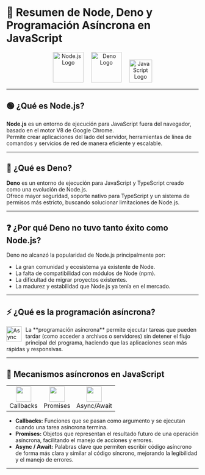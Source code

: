 # 📌 Resumen de Node, Deno y Programación Asíncrona en JavaScript

<p align="center">
  <img src="https://nodejs.org/static/images/logo.svg" alt="Node.js Logo" width="80"/>
  &nbsp;&nbsp;&nbsp;
  <img src="https://deno.com/logo.svg" alt="Deno Logo" width="80"/>
  &nbsp;&nbsp;&nbsp;
  <img src="https://upload.wikimedia.org/wikipedia/commons/6/6a/JavaScript-logo.png" alt="JavaScript Logo" width="60"/>
</p>

---

## 🟢 ¿Qué es Node.js?
**Node.js** es un entorno de ejecución para JavaScript fuera del navegador, basado en el motor V8 de Google Chrome.  
Permite crear aplicaciones del lado del servidor, herramientas de línea de comandos y servicios de red de manera eficiente y escalable.

---

## 🦕 ¿Qué es Deno?
**Deno** es un entorno de ejecución para JavaScript y TypeScript creado como una evolución de Node.js.  
Ofrece mayor seguridad, soporte nativo para TypeScript y un sistema de permisos más estricto, buscando solucionar limitaciones de Node.js.

---

## ❓ ¿Por qué Deno no tuvo tanto éxito como Node.js?
Deno no alcanzó la popularidad de Node.js principalmente por:
- La gran comunidad y ecosistema ya existente de Node.
- La falta de compatibilidad con módulos de Node (npm).
- La dificultad de migrar proyectos existentes.
- La madurez y estabilidad que Node.js ya tenía en el mercado.

---

## ⚡ ¿Qué es la programación asíncrona?
<img src="https://cdn-icons-png.flaticon.com/512/545/545680.png" alt="Async" width="40" align="left" style="margin-right: 10px;"/>
La **programación asíncrona** permite ejecutar tareas que pueden tardar (como acceder a archivos o servidores) sin detener el flujo principal del programa, haciendo que las aplicaciones sean más rápidas y responsivas.

<br clear="left"/>

---

## 🔄 Mecanismos asíncronos en JavaScript

<table>
  <tr>
    <td align="center"><img src="https://cdn-icons-png.flaticon.com/512/1828/1828817.png" width="40"/><br/>Callbacks</td>
    <td align="center"><img src="https://cdn-icons-png.flaticon.com/512/190/190411.png" width="40"/><br/>Promises</td>
    <td align="center"><img src="https://cdn-icons-png.flaticon.com/512/1828/1828919.png" width="40"/><br/>Async/Await</td>
  </tr>
</table>

- **Callbacks:** Funciones que se pasan como argumento y se ejecutan cuando una tarea asíncrona termina.
- **Promises:** Objetos que representan el resultado futuro de una operación asíncrona, facilitando el manejo de acciones y errores.
- **Async / Await:** Palabras clave que permiten escribir código asíncrono de forma más clara y similar al código síncrono, mejorando la legibilidad y el manejo de errores.

---
